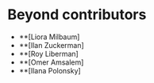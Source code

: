 Beyond contributors
===================

* **[Liora Milbaum]
* **[Ilan Zuckerman]
* **[Roy Liberman]
* **[Omer Amsalem]
* **[Ilana Polonsky]
